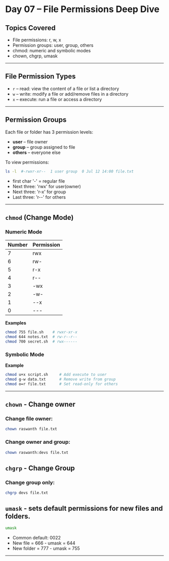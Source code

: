 # Day 07 – File Permissions Deep Dive

## Topics Covered

- File permissions: r, w, x  
- Permission groups: user, group, others  
- chmod: numeric and symbolic modes  
- chown, chgrp, umask  

---

## File Permission Types

- `r` – read: view the content of a file or list a directory  
- `w` – write: modify a file or add/remove files in a directory  
- `x` – execute: run a file or access a directory  

---

## Permission Groups

Each file or folder has 3 permission levels:

- **user** – file owner  
- **group** – group assigned to file  
- **others** – everyone else  

To view permissions:

```bash
ls -l  #-rwxr-xr--  1 user group  0 Jul 12 14:00 file.txt
```

- first char '-' = regular file
- Next three: 'rwx' for user(owner)
- Next three: 'r-x' for group
- Last three: 'r--' for others

---

## `chmod` (Change Mode)

### Numeric Mode

| Number | Permission |
|--------|------------|
| 7      | rwx        |
| 6      | rw-        |
| 5      | r-x        |
| 4      | r--        |
| 3      | -wx        |
| 2      | -w-        |
| 1      | --x        |
| 0      | ---        |

**Examples**

```bash
chmod 755 file.sh    # rwxr-xr-x  
chmod 644 notes.txt  # rw-r--r--  
chmod 700 secret.sh  # rwx------  
```

### Symbolic Mode

**Example**

```bash
chmod u+x script.sh     # Add execute to user  
chmod g-w data.txt      # Remove write from group  
chmod o=r file.txt      # Set read-only for others  
```
---

## `chown` - Change owner

### Change file owner:

```bash
chown raswanth file.txt
```

### Change owner and group:

```bash
chown raswanth:devs file.txt
```

## `chgrp` - Change Group

### Change group only:

```bash
chgrp devs file.txt
```

## `umask` - sets default permissions for new files and folders.

```bash
umask
```
- Common default: 0022
- New file = 666 - umask = 644
- New folder = 777 - umask = 755

---
